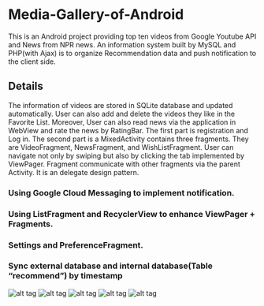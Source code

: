 # Media-Gallery-of-Android
This is an Android project providing top ten videos from Google Youtube API and News from NPR news. An information system built by MySQL and PHP(with Ajax) is to organize Recommendation data and push notification to the client side.

## Details

The information of videos are stored in SQLite database and updated automatically. User can also add and delete the videos they like in the Favorite List. Moreover, User can also read news via the application in WebView and rate the news by RatingBar. The first part is registration and Log in. The second part is a MixedActivity contains three fragments. They are VideoFragment, NewsFragment, and WishListFragment. User can navigate not only by swiping but also by clicking the tab implemented by ViewPager. Fragment communicate with other fragments via the parent Activity. It is an delegate design pattern.

### Using Google Cloud Messaging to implement notification.
### Using ListFragment and RecyclerView to enhance ViewPager + Fragments.
### Settings and PreferenceFragment.
### Sync external database and internal database(Table “recommend”) by timestamp

![alt tag](http://zhenghuima.info/blog/wp-content/uploads/2016/03/IMG_3440.jpg)
![alt tag](http://zhenghuima.info/blog/wp-content/uploads/2016/03/IMG_3438.jpg)
![alt tag](http://zhenghuima.info/blog/wp-content/uploads/2016/03/IMG_3439.jpg)
![alt tag](http://zhenghuima.info/blog/wp-content/uploads/2016/02/IMG_3359.jpg)
![alt tag](http://zhenghuima.info/blog/wp-content/uploads/2016/02/IMG_3357.jpg)
